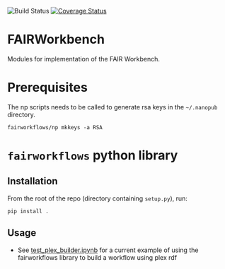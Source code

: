 ![Build Status](https://github.com/fair-workflows/FAIRWorkbench/workflows/Python%20application/badge.svg)
[![Coverage Status](https://coveralls.io/repos/github/fair-workflows/FAIRWorkbench/badge.svg?branch=master)](https://coveralls.io/github/fair-workflows/FAIRWorkbench?branch=master)

# FAIRWorkbench
Modules for implementation of the FAIR Workbench.

# Prerequisites
The np scripts needs to be called to generate rsa keys in the `~/.nanopub` directory.

```shell script
fairworkflows/np mkkeys -a RSA
```

# ```fairworkflows``` python library
## Installation

From the root of the repo (directory containing ```setup.py```), run:

```
pip install .
```

## Usage
* See [test_plex_builder.ipynb](test_plex_builder.ipynb) for a current example of using the fairworkflows library to build a workflow using plex rdf

